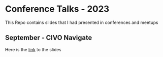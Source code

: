 # Conference Talks - 2023

This Repo contains slides that I had presented in conferences and meetups
## September - CIVO Navigate

Here is the [link](https://github.com/usmangt/talks/blob/master/2023/sept/conference/usman.ahmad%20-%20leveling%20up%20your%20grafana%20skills%20-%206.sept.2023-civo.pdf) to the slides
